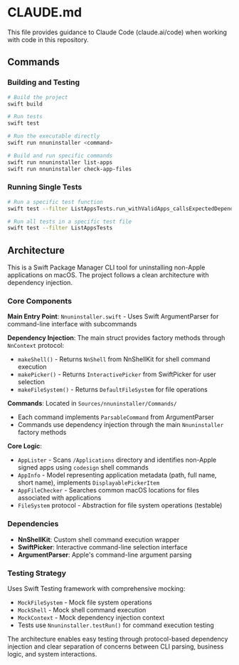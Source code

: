 # CLAUDE.md

This file provides guidance to Claude Code (claude.ai/code) when working with code in this repository.

## Commands

### Building and Testing
```bash
# Build the project
swift build

# Run tests
swift test

# Run the executable directly
swift run nnuninstaller <command>

# Build and run specific commands
swift run nnuninstaller list-apps
swift run nnuninstaller check-app-files
```

### Running Single Tests
```bash
# Run a specific test function
swift test --filter ListAppsTests.run_withValidApps_callsExpectedDependencies

# Run all tests in a specific test file
swift test --filter ListAppsTests
```

## Architecture

This is a Swift Package Manager CLI tool for uninstalling non-Apple applications on macOS. The project follows a clean architecture with dependency injection.

### Core Components

**Main Entry Point**: `Nnuninstaller.swift` - Uses Swift ArgumentParser for command-line interface with subcommands

**Dependency Injection**: The main struct provides factory methods through `NnContext` protocol:
- `makeShell()` - Returns `NnShell` from NnShellKit for shell command execution
- `makePicker()` - Returns `InteractivePicker` from SwiftPicker for user selection
- `makeFileSystem()` - Returns `DefaultFileSystem` for file operations

**Commands**: Located in `Sources/nnuninstaller/Commands/`
- Each command implements `ParsableCommand` from ArgumentParser
- Commands use dependency injection through the main `Nnuninstaller` factory methods

**Core Logic**: 
- `AppLister` - Scans `/Applications` directory and identifies non-Apple signed apps using `codesign` shell commands
- `AppInfo` - Model representing application metadata (path, full name, short name), implements `DisplayablePickerItem`
- `AppFileChecker` - Searches common macOS locations for files associated with applications
- `FileSystem` protocol - Abstraction for file system operations (testable)

### Dependencies
- **NnShellKit**: Custom shell command execution wrapper
- **SwiftPicker**: Interactive command-line selection interface  
- **ArgumentParser**: Apple's command-line argument parsing

### Testing Strategy
Uses Swift Testing framework with comprehensive mocking:
- `MockFileSystem` - Mock file system operations
- `MockShell` - Mock shell command execution
- `MockContext` - Mock dependency injection context
- Tests use `Nnuninstaller.testRun()` for command execution testing

The architecture enables easy testing through protocol-based dependency injection and clear separation of concerns between CLI parsing, business logic, and system interactions.